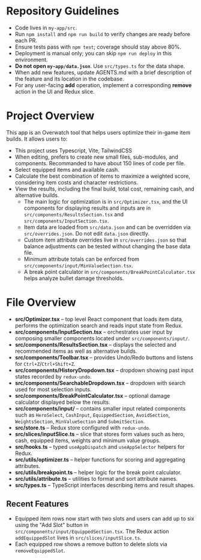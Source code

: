 # Repository Guidelines

- Code lives in `my-app/src`.
- Run `npm install` and `npm run build` to verify changes are ready before each PR.
- Ensure tests pass with `npm test`; coverage should stay above 80%.
- Deployment is manual only; you can skip `npm run deploy` in this environment.
- **Do not open `my-app/data.json`**. Use `src/types.ts` for the data shape.
- When add new features, update AGENTS.md with a brief description of the feature and its location in the codebase.
- For any user-facing **add** operation, implement a corresponding **remove** action in the UI and Redux slice.


# Project Overview
This app is an Overwatch tool that helps users optimize their in-game item builds. It allows users to:
- This project uses Typescript, Vite, TailwindCSS
- When editing, prefers to create new small files, sub-modules, and components. Recommanded to have about 150 lines of code per file.
- Select equipped items and available cash.
- Calculate the best combination of items to maximize a weighted score, considering item costs and character restrictions.
- View the results, including the final build, total cost, remaining cash, and alternative builds.
  - The main logic for optimization is in `src/Optimizer.tsx`, and the UI components for displaying results and inputs are in `src/components/ResultsSection.tsx` and `src/components/InputSection.tsx`.
  - Item data are loaded from `src/data.json` and can be overridden via `src/overrides.json`. Do not edit `data.json` directly.
  - Custom item attribute overrides live in `src/overrides.json` so that balance adjustments can be tested without changing the base data file.
  - Minimum attribute totals can be enforced from `src/components/input/MinValueSection.tsx`.
  - A break point calculator in `src/components/BreakPointCalculator.tsx` helps analyze bullet damage thresholds.

# File Overview

- **src/Optimizer.tsx** – top level React component that loads item data, performs the optimization search and reads input state from Redux.
- **src/components/InputSection.tsx** – orchestrates user input by composing smaller components located under `src/components/input/`.
- **src/components/ResultsSection.tsx** – displays the selected and recommended items as well as alternative builds.
- **src/components/Toolbar.tsx** – provides Undo/Redo buttons and listens for `Ctrl+Z`/`Ctrl+Shift+Z`.
- **src/components/HistoryDropdown.tsx** – dropdown showing past input states recorded by `redux-undo`.
- **src/components/SearchableDropdown.tsx** – dropdown with search used for most selection inputs.
- **src/components/BreakPointCalculator.tsx** – optional damage calculator displayed below the results.
- **src/components/input/** – contains smaller input related components such as `HeroSelect`, `CashInput`, `EquippedSection`, `AvoidSection`, `WeightsSection`, `MinValueSection` and `SubmitSection`.
- **src/store.ts** – Redux store configured with `redux-undo`.
- **src/slices/inputSlice.ts** – slice that stores form values such as hero, cash, equipped items, weights and minimum value groups.
- **src/hooks.ts** – typed `useAppDispatch` and `useAppSelector` helpers for Redux.
- **src/utils/optimizer.ts** – helper functions for scoring and aggregating attributes.
- **src/utils/breakpoint.ts** – helper logic for the break point calculator.
- **src/utils/attribute.ts** – utilities to format and sort attribute names.
- **src/types.ts** – TypeScript interfaces describing items and result shapes.

## Recent Features

- Equipped item rows now start with two slots and users can add up to six using
  the "Add Slot" button in `src/components/input/EquippedSection.tsx`. The
  Redux action `addEquippedSlot` lives in `src/slices/inputSlice.ts`.
- Each equipped row shows a remove button to delete slots via `removeEquippedSlot`.
